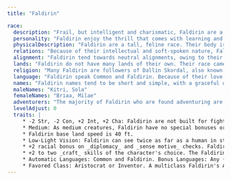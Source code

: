 ```yaml
---
title: "Faldirin"

race:
  description: "Frail, but intelligent and charismatic, Faldirin are a feline race primarily comprised of storytellers, sages, crafters, and aristocrats."
  personality: "Faldirin enjoy the thrill that comes with learning and creating. Their insightful nature also helps them to be natural negotiators and leaders."
  physicalDescription: "Faldirin are a tall, feline race. Their body is covered with short, soft fur ranging in in color from whites and light grays to darker colors such as brown or black."
  relations: "Because of their intellectual and soft-spoken nature, Faldirin find it easy to get along with most races. Humans and elves find themselves most at ease with Faldirin, but the feline race's love of learning and crafting make them close friends of gnomes. Halflings and dwarves get along with Faldirin fine, and generally prefer them over some of the less civilized races. While Faldirin do not commonly associate with orcs and other races of a more warlike nature, their diplomatic prowess keeps them on a neutral field when dealing with these races."
  alignment: "Faldirin tend towards neutral alignments, owing to their affinity for knowledge and crafting. Some more aristocratic Faldirin follow lawful paths, while very few chaotic Faldirin to be found in the world. Faldirin are usually neutrally or good aligned."
  lands: "Faldirin do not have many lands of their own. Their race came to the cities from the woodland realms and can be found in nearly all civilized places."
  religion: "Many Faldirin are followers of Dallin Skordal, also known as _The Artificer_. Faldirin share his love of creating. In addition, some Faldirin (particularly those who become Aristocrats) choose to lead a less pious life and instead devote their energies to serving the causes of mortals as opposed to serving a deity."
  language: "Faldirin speak Common and Faldirin. Because of their love of knowledge, Faldirin tend to learn many different languages."
  names: "Faldirin names tend to be short and simple, with a graceful quality to them that accompanies their charismatic nature."
  maleNames: "Kitri, Sola"
  femaleNames: "Briaa, Milae"
  adventurers: "The majority of Faldirin who are found adventuring are those who have followed the path of the Inventor. Their curiosity has gotten the better of them, and they roam the world in seek of knowledge and new types of magical items. Faldirin who become Aristocrats are far less likely to be found wandering throughout Pannotia, though they can be encountered in many of the major civilized cities."
  levelAdjust: 0
  traits: |
     * -2 Str, -2 Con, +2 Int, +2 Cha: Faldirin are not built for fighting, but they have a superior intellect and natural ease with others.
     * Medium: As medium creatures, Faldirin have no special bonuses or penalties due to their size.
     * Faldirin base land speed is 40 ft.
     * Low-Light Vision: Faldirin can see twice as far as a human in starlight, moonlight, torchlight, and similar conditions of poor illumination. She retains the ability to distinguish color and detail under these conditions.
     * +2 racial bonus on _diplomacy_ and _sense motive_ checks. Faldirin are natural speakers, and are quick to pick up subtleties in another's words and movements.
     * +2 to two _craft_ skills of the character's choice. The Faldirins' natural affinity for creating makes them excellent crafters. Once this choice is made, it cannot be changed.
     * Automatic Languages: Common and Faldirin. Bonus Languages: Any (other than secret languages, such as Druidic).
     * Favored Class: Aristocrat or Inventor. A multiclass Faldirin's Aristocrat or Inventor levels do not count when determining whether he takes an experience point penalty for multiclassing. Faldirin are natural speakers and creators. _Note: Only one of these classes can serve as the favored class for any given character. The player chooses at the time of character creation which class is treated as the favored class. The other is treated normally when multiclassing_.
---
```

